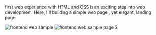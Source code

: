 first web experience with HTML and CSS is an exciting step into web development. Here, I'll building a simple web page , yet elegant, landing page 

![frontend web sample](https://github.com/user-attachments/assets/626503db-fa87-4226-aa2a-0db4e43b4893)
![frontend web sample page 2](https://github.com/user-attachments/assets/047a2457-7399-4805-bd97-b20a9c600086)
